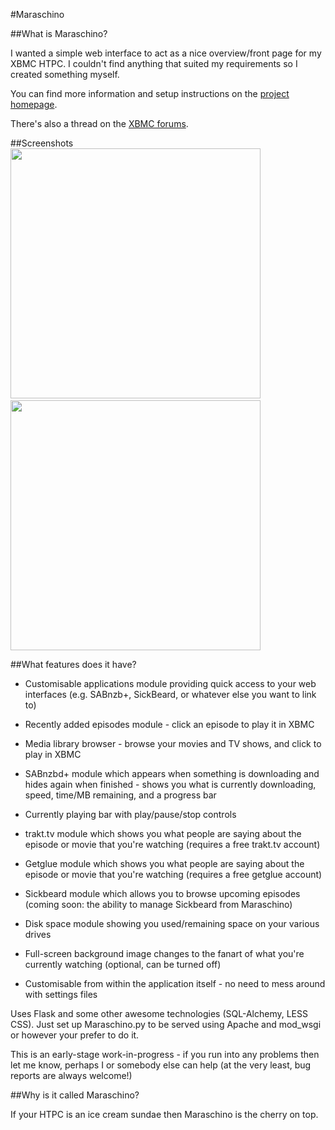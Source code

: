 #Maraschino

##What is Maraschino?

I wanted a simple web interface to act as a nice overview/front page for my XBMC HTPC. I couldn't find anything that suited my requirements so I created something myself.

You can find more information and setup instructions on the [project homepage](http://www.maraschinoproject.com/ "Maraschino Project homepage").

There's also a thread on the [XBMC forums](http://forum.xbmc.org/showthread.php?t=113136 "XBMC forums").

##Screenshots
<img src="http://www.maraschinoproject.com/static/images/screenshot1.jpg" width="400">&nbsp;&nbsp;<img src="http://www.maraschinoproject.com/static/images/screenshot2.jpg" width="400">

##What features does it have?

* Customisable applications module providing quick access to your web interfaces (e.g. SABnzb+, SickBeard, or whatever else you want to link to)

* Recently added episodes module - click an episode to play it in XBMC

* Media library browser - browse your movies and TV shows, and click to play in XBMC

* SABnzbd+ module which appears when something is downloading and hides again when finished - shows you what is currently downloading, speed, time/MB remaining, and a progress bar

* Currently playing bar with play/pause/stop controls

* trakt.tv module which shows you what people are saying about the episode or movie that you're watching (requires a free trakt.tv account)

* Getglue module which shows you what people are saying about the episode or movie that you're watching (requires a free getglue account)

* Sickbeard module which allows you to browse upcoming episodes (coming soon: the ability to manage Sickbeard from Maraschino)

* Disk space module showing you used/remaining space on your various drives

* Full-screen background image changes to the fanart of what you're currently watching (optional, can be turned off)

* Customisable from within the application itself - no need to mess around with settings files

Uses Flask and some other awesome technologies (SQL-Alchemy, LESS CSS). Just set up Maraschino.py to be served using Apache and mod_wsgi or however your prefer to do it.

This is an early-stage work-in-progress - if you run into any problems then let me know, perhaps I or somebody else can help (at the very least, bug reports are always welcome!)

##Why is it called Maraschino?

If your HTPC is an ice cream sundae then Maraschino is the cherry on top.